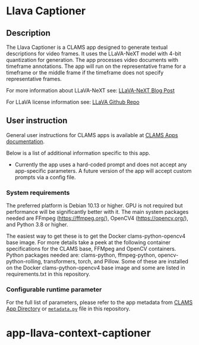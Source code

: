 
# Llava Captioner

## Description

The Llava Captioner is a CLAMS app designed to generate textual descriptions for video frames. It uses the LLaVA-NeXT model with 4-bit quantization for generation. The app processes video documents with timeframe annotations. The app will run on the representative frame for a timeframe or the middle frame if the timeframe does not specify representative frames. 

For more information about LLaVA-NeXT see: [LLaVA-NeXT Blog Post](https://llava-vl.github.io/blog/2024-01-30-llava-next/)

For LLaVA license information see: [LLaVA Github Repo](https://github.com/haotian-liu/LLaVA#:~:text=Usage%20and%20License,laws%20and%20regulations.)

## User instruction

General user instructions for CLAMS apps is available at [CLAMS Apps documentation](https://apps.clams.ai/clamsapp).

Below is a list of additional information specific to this app.

- Currently the app uses a hard-coded prompt and does not accept any app-specific parameters. A future version of the app will accept custom prompts via a config file. 

### System requirements

The preferred platform is Debian 10.13 or higher. GPU is not required but performance will be significantly better with it. The main system packages needed are FFmpeg (https://ffmpeg.org/), OpenCV4 (https://opencv.org/), and Python 3.8 or higher.

The easiest way to get these is to get the Docker clams-python-opencv4 base image. For more details take a peek at the following container specifications for the CLAMS base, FFMpeg and OpenCV containers. Python packages needed are: clams-python, ffmpeg-python, opencv-python-rolling, transformers, torch, and Pillow. Some of these are installed on the Docker clams-python-opencv4 base image and some are listed in requirements.txt in this repository.

### Configurable runtime parameter

For the full list of parameters, please refer to the app metadata from [CLAMS App Directory](https://apps.clams.ai) or [`metadata.py`](metadata.py) file in this repository.
# app-llava-context-captioner
